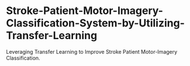 # Stroke-Patient-Motor-Imagery-Classification-System-by-Utilizing-Transfer-Learning
Leveraging Transfer Learning to Improve Stroke Patient Motor-Imagery Classification.
